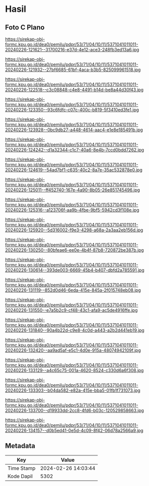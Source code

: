 # Hasil

## Foto C Plano

https://sirekap-obj-formc.kpu.go.id/dea0/pemilu/pdpr/53/71/04/10/11/5371041011011-20240226-121621--31700216-e37d-4e12-ace3-248fb3ed13a6.jpg

https://sirekap-obj-formc.kpu.go.id/dea0/pemilu/pdpr/53/71/04/10/11/5371041011011-20240226-121932--27bf6685-61bf-4aca-b3b5-825099961518.jpg

https://sirekap-obj-formc.kpu.go.id/dea0/pemilu/pdpr/53/71/04/10/11/5371041011011-20240226-122518--c3c08848-c4e8-4491-b14d-be8a44d30f43.jpg

https://sirekap-obj-formc.kpu.go.id/dea0/pemilu/pdpr/53/71/04/10/11/5371041011011-20240226-123350--93c6fdfc-c07c-400c-b819-5f3410ed3fe1.jpg

https://sirekap-obj-formc.kpu.go.id/dea0/pemilu/pdpr/53/71/04/10/11/5371041011011-20240226-123928--0bc9db27-a448-4614-aac4-e1e8e185491b.jpg

https://sirekap-obj-formc.kpu.go.id/dea0/pemilu/pdpr/53/71/04/10/11/5371041011011-20240226-124242--d1a32344-c1c7-40a6-8e4b-7ccd0bdd7262.jpg

https://sirekap-obj-formc.kpu.go.id/dea0/pemilu/pdpr/53/71/04/10/11/5371041011011-20240226-124619--54ad7bf1-c635-40c2-8a7e-35ac532878e0.jpg

https://sirekap-obj-formc.kpu.go.id/dea0/pemilu/pdpr/53/71/04/10/11/5371041011011-20240226-125011--ff452740-167e-4a90-8b05-26e851745496.jpg

https://sirekap-obj-formc.kpu.go.id/dea0/pemilu/pdpr/53/71/04/10/11/5371041011011-20240226-125316--a123706f-aa9b-4fbe-9bf5-5942cd3f108e.jpg

https://sirekap-obj-formc.kpu.go.id/dea0/pemilu/pdpr/53/71/04/10/11/5371041011011-20240226-125920--5d316002-f9e3-4298-a68a-2a3aa2eb156d.jpg

https://sirekap-obj-formc.kpu.go.id/dea0/pemilu/pdpr/53/71/04/10/11/5371041011011-20240226-130250--80bfeae6-ee0e-4b4f-87b8-720872be387b.jpg

https://sirekap-obj-formc.kpu.go.id/dea0/pemilu/pdpr/53/71/04/10/11/5371041011011-20240226-130614--393de003-6669-45b4-b407-dbfd2a785591.jpg

https://sirekap-obj-formc.kpu.go.id/dea0/pemilu/pdpr/53/71/04/10/11/5371041011011-20240226-131119--852d0d46-6eda-415e-845a-2f015748eb08.jpg

https://sirekap-obj-formc.kpu.go.id/dea0/pemilu/pdpr/53/71/04/10/11/5371041011011-20240226-131550--e7a5b2c9-cf48-43c1-afa9-ac5de4916ffe.jpg

https://sirekap-obj-formc.kpu.go.id/dea0/pemilu/pdpr/53/71/04/10/11/5371041011011-20240226-131840--90a4b22d-c9e8-4c0d-a443-a2b2d441eb19.jpg

https://sirekap-obj-formc.kpu.go.id/dea0/pemilu/pdpr/53/71/04/10/11/5371041011011-20240226-132420--aa9ad5af-e5c1-4d0e-915a-48074942109f.jpg

https://sirekap-obj-formc.kpu.go.id/dea0/pemilu/pdpr/53/71/04/10/11/5371041011011-20240226-133129--a4c65c75-001a-4620-8524-c330d6a6f308.jpg

https://sirekap-obj-formc.kpu.go.id/dea0/pemilu/pdpr/53/71/04/10/11/5371041011011-20240226-133303--b04da582-e82a-415e-bba5-01fb1f731073.jpg

https://sirekap-obj-formc.kpu.go.id/dea0/pemilu/pdpr/53/71/04/10/11/5371041011011-20240226-133700--d19933dd-2cc8-4fd6-b03c-120529858663.jpg

https://sirekap-obj-formc.kpu.go.id/dea0/pemilu/pdpr/53/71/04/10/11/5371041011011-20240226-134157--d0b5ed41-0e5d-4c09-8f42-06d78a2566a9.jpg


## Metadata

| Key        | Value               |
| ---------- | ------------------- |
| Time Stamp | 2024-02-26 14:03:44 |
| Kode Dapil | 5302                |



